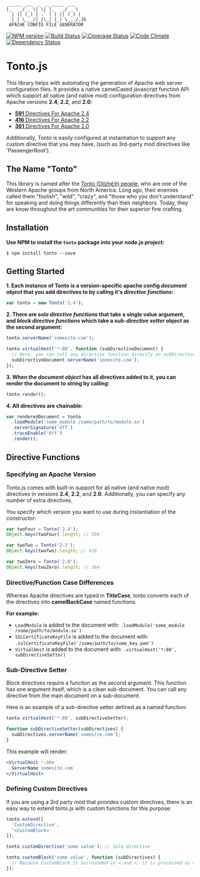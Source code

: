 ```
 _____ ___  _  _ _____ ___
|_   _/ _ \| \| |_   _/ _ \
  | || (_) | .` | | || (_) |
  |_| \___/|_|\_| |_| \___/.JS
 APACHE CONFIG FILE GENERATOR
```
[![NPM version](https://badge.fury.io/js/tonto.png)](http://badge.fury.io/js/tonto)
[![Build Status](https://travis-ci.org/FreeAllMedia/tonto.png?branch=master)](https://travis-ci.org/FreeAllMedia/tonto)
[![Coverage Status](https://coveralls.io/repos/FreeAllMedia/tonto/badge.png?branch=master)](https://coveralls.io/r/FreeAllMedia/tonto?branch=master)
[![Code Climate](https://codeclimate.com/repos/52eb567fe30ba03a3200228b/badges/8211b5ff104e1d7c1d51/gpa.png)](https://codeclimate.com/repos/52eb567fe30ba03a3200228b/feed)
[![Dependency Status](https://david-dm.org/FreeAllMedia/tonto.png?theme=shields.io)](https://david-dm.org/FreeAllMedia/tonto?theme=shields.io)

# Tonto.js

This library helps with automating the generation of Apache web server configuration files. It provides a native camelCased javascript function API which support all native (and native mod) configuration directives from Apache versions **2.4**, **2.2**, and **2.0**:

* [**591** Directives For Apache 2.4](http://httpd.apache.org/docs/2.4/mod/directives.html)
* [**416** Directives For Apache 2.2](http://httpd.apache.org/docs/2.2/mod/directives.html)
* [**361** Directives For Apache 2.0](http://httpd.apache.org/docs/2.0/mod/directives.html)

Additionally, Tonto is easily configured at instantiation to support any custom directive that you may have, (such as 3rd-party mod directives like 'PassengerRoot').

## The Name "Tonto"

This library is named after the [Tonto (Dilzhę́’é) people](http://itcaonline.com/?page_id=1183), who are one of the Western Apache groups from North America. Long ago, their enemies called them "foolish", "wild", "crazy", and "those who you don't understand" for speaking and doing things differently than their neighbors. Today, they are know throughout the art communities for their superior fine crafting.

## Installation

**Use NPM to install the `tonto` package into your node.js project:**

```shell
$ npm install tonto --save
```

## Getting Started

**1. Each instance of Tonto is a version-specific apache config _document object_ that you add directives to by calling it's _directive functions_:**

```javascript
var tonto = new Tonto('2.4');
```

**2. There are _solo directive functions_ that take a single value argument, and _block directive functions_ which take a _sub-directive setter_ object as the second argument:**

```javascript
tonto.serverName('somesite.com');
```

```javascript
tonto.virtualHost('*:80', function (subDirectiveDocument) {
  // Here, you can call any directive function directly on subDirectiveDocument, and it will be added as a sub-directive.
  subDirectiveDocument.serverName('somesite.com');
});
```

**3. When the _document object_ has all directives added to it, you can render the document to string by calling:**

```javascript
tonto.render();
```

**4. All directives are chainable:**

```javascript
var renderedDocument = tonto
  .loadModule('some_module /some/path/to/module.so')
  .serverSignature('Off')
  .traceEnable('Off')
  .render();
```

## Directive Functions

### Specifying an Apache Version

Tonto.js comes with built-in support for all native (and native mod) directives in versions **2.4**, **2.2**, and **2.0**. Additionally, you can specify any number of extra directives.

You specify which version you want to use during instantiation of the constructor:

```javascript
var twoFour = Tonto('2.4');
Object.keys(twoFour).length; // 594

var twoTwo = Tonto('2.2');
Object.keys(twoTwo).length; // 419

var twoZero = Tonto('2.0');
Object.keys(twoZero).length; // 364
```

### Directive/Function Case Differences

Whereas Apache directives are typed in **TitleCase**, tonto converts each of the directives into **camelBackCase** named functions.

**For example:**

  * `LoadModule` is added to the document with: `.loadModule('some_module /some/path/to/module.so')`
  * `SSLCertificateKeyFile` is added to the document with: `.sslCertificateKeyFile('/some/path/to/some_key.pem')`
  * `VirtualHost` is added to the document with: `.virtualHost('*:80', subDirectiveSetter)`

### Sub-Directive Setter

Block directives require a function as the second argument. This function has one argument itself, which is a clean sub-document. You can call any directive from the main document on a sub-document.

Here is an example of a sub-directive setter defined as a named function:

```javascript
tonto.virtualHost('*:80', subDirectiveSetter);

function subDirectiveSetter(subDirectives) {
  subDirectives.serverName('somesite.com');
}
```

This example will render:

```apache
<VirtualHost *:80>
  ServerName somesite.com
</VirtualHost>
```

### Defining Custom Directives

If you are using a 3rd party mod that provides custom directives, there is an easy way to extend tonto.js with custom functions for this purpose:

```javascript
tonto.extend([
  'CustomDirective',
  '<CustomBlock>'
]);

tonto.customDirective('some value'); // Solo directive

tonto.customBlock('some value', function (subDirectives) {
  // Because CustomBlock is surrounded in < and >, it is processed as a block directive
});
```
